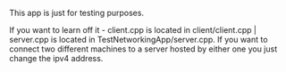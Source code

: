 This app is just for testing purposes.

If you want to learn off it - client.cpp is located in client/client.cpp | server.cpp is located in TestNetworkingApp/server.cpp. 
If you want to connect two different machines to a server hosted by either one you just change the ipv4 address. 
